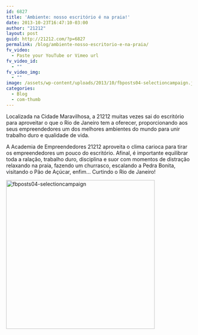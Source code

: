 ```yaml
---
id: 6827
title: 'Ambiente: nosso escritório é na praia!'
date: 2013-10-23T16:47:10-03:00
author: "21212"
layout: post
guid: http://21212.com/?p=6827
permalink: /blog/ambiente-nosso-escritorio-e-na-praia/
fv_video:
  - Paste your YouTube or Vimeo url
fv_video_id:
  - ""
fv_video_img:
  - ""
image: /assets/wp-content/uploads/2013/10/fbposts04-selectioncampaign.jpg
categories:
  - Blog
  - com-thumb
---
```

<p dir="ltr">
  Localizada na Cidade Maravilhosa, a 21212 muitas vezes sai do escritório para aproveitar o que o Rio de Janeiro tem a oferecer, proporcionando aos seus empreendedores um dos melhores ambientes do mundo para unir trabalho duro e qualidade de vida.
</p>

A Academia de Empreendedores 21212 aproveita o clima carioca para tirar os empreendedores um pouco do escritório. Afinal, é importante equilibrar toda a ralação, trabalho duro, disciplina e suor com momentos de distração relaxando na praia, fazendo um churrasco, escalando a Pedra Bonita, visitando o Pão de Açúcar, enfim… Curtindo o Rio de Janeiro!

[<img class="aligncenter size-full wp-image-6828" alt="fbposts04-selectioncampaign" src="{{ site.url }}/assets/wp-content/uploads/2013/10/fbposts04-selectioncampaign.jpg" width="403" height="403" srcset="{{ site.url }}/assets/wp-content/uploads/2013/10/fbposts04-selectioncampaign.jpg 403w, {{ site.url }}/assets/wp-content/uploads/2013/10/fbposts04-selectioncampaign-150x150.jpg 150w, {{ site.url }}/assets/wp-content/uploads/2013/10/fbposts04-selectioncampaign-300x300.jpg 300w" sizes="(max-width: 403px) 100vw, 403px" />](http://21212.com/assets/wp-content/uploads/2013/10/fbposts04-selectioncampaign.jpg)